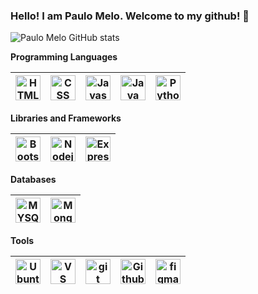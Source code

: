 ### Hello! I am Paulo Melo. Welcome to my github! 👋

![Paulo Melo GitHub stats](https://github-readme-stats.vercel.app/api?username=melo0294&theme=dark&show_icons=true)
<br>

**Programming Languages**


<img alt="HTML" title="HTML" width="40px" src="https://cdn.jsdelivr.net/gh/devicons/devicon/icons/html5/html5-original-wordmark.svg"/>|<img alt="CSS" title="CSS" width="40px" src="https://cdn.jsdelivr.net/gh/devicons/devicon/icons/css3/css3-original-wordmark.svg"/>|<img alt="Javascript" title="Javascript" width="40px" src="https://cdn.jsdelivr.net/gh/devicons/devicon/icons/javascript/javascript-original.svg">|<img title="Java" alt="Java" width="40px" src="https://cdn.jsdelivr.net/gh/devicons/devicon/icons/java/java-original-wordmark.svg">|<img title="Python" alt="Python" width="40px" src="https://cdn.jsdelivr.net/gh/devicons/devicon/icons/python/python-original-wordmark.svg">
|--|--|--|--|--|

**Libraries and Frameworks**

<img title="Bootstrap" alt="Bootstrap" width="40px" src="https://cdn.jsdelivr.net/gh/devicons/devicon/icons/bootstrap/bootstrap-original-wordmark.svg">|<img title="Nodejs" alt="Nodejs" width="40px" src="https://cdn.jsdelivr.net/gh/devicons/devicon/icons/nodejs/nodejs-original-wordmark.svg">|<img title="Express" alt="Express" width="40px" src="https://cdn.jsdelivr.net/gh/devicons/devicon/icons/express/express-original-wordmark.svg">|
|--|--|--|


**Databases**

<img title="MYSQL" alt="MYSQL" width="40px" src="https://cdn.jsdelivr.net/gh/devicons/devicon/icons/mysql/mysql-original-wordmark.svg">|<img title="MongoDB" alt="MongoDB" width="40px" src="https://cdn.jsdelivr.net/gh/devicons/devicon/icons/mongodb/mongodb-original-wordmark.svg">|
|--|--|

**Tools**

<img title="Ubuntu" alt="Ubuntu" width="40px" src="https://cdn.jsdelivr.net/gh/devicons/devicon/icons/ubuntu/ubuntu-plain-wordmark.svg">|<img title="VS Code" alt="VS Code" width="40px" src="https://cdn.jsdelivr.net/gh/devicons/devicon/icons/vscode/vscode-original-wordmark.svg">|<img title="git" alt="git" width="40px" src="https://cdn.jsdelivr.net/gh/devicons/devicon/icons/git/git-original-wordmark.svg">|<img title="Github" alt="Github" width="40px" src="https://cdn.jsdelivr.net/gh/devicons/devicon/icons/github/github-original-wordmark.svg">|<img title="figma" alt="figma" width="40px" src="https://cdn.jsdelivr.net/gh/devicons/devicon/icons/figma/figma-original.svg">
|--|--|--|--|--|
<br>
          
          

          
          
          
          

<!--
**melo0294/melo0294** is a ✨ _special_ ✨ repository because its `README.md` (this file) appears on your GitHub profile.

Here are some ideas to get you started:

- 🔭 I’m currently working on ...
- 🌱 I’m currently learning ...
- 👯 I’m looking to collaborate on ...
- 🤔 I’m looking for help with ...
- 💬 Ask me about ...
- 📫 How to reach me: ...
- 😄 Pronouns: ...
- ⚡ Fun fact: ...
-->
